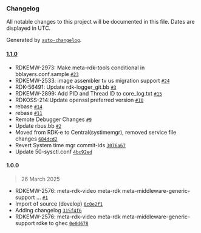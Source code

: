 ### Changelog

All notable changes to this project will be documented in this file. Dates are displayed in UTC.

Generated by [`auto-changelog`](https://github.com/CookPete/auto-changelog).

#### [1.1.0](https://github.com/rdkcentral/meta-rdk/compare/1.0.0...1.1.0)

- RDKEMW-2973: Make meta-rdk-tools conditional in bblayers.conf.sample [`#23`](https://github.com/rdkcentral/meta-rdk/pull/23)
- RDKEMW-2533: image assembler tv us migration support [`#24`](https://github.com/rdkcentral/meta-rdk/pull/24)
- RDK-56491: Update rdk-logger_git.bb [`#3`](https://github.com/rdkcentral/meta-rdk/pull/3)
- RDKEMW-2899: Add PID and Thread ID to core_log.txt [`#15`](https://github.com/rdkcentral/meta-rdk/pull/15)
- RDKOSS-214:Update openssl preferred version [`#10`](https://github.com/rdkcentral/meta-rdk/pull/10)
- rebase [`#14`](https://github.com/rdkcentral/meta-rdk/pull/14)
- rebase [`#11`](https://github.com/rdkcentral/meta-rdk/pull/11)
- Remote Debugger Changes [`#9`](https://github.com/rdkcentral/meta-rdk/pull/9)
- Update rbus.bb [`#2`](https://github.com/rdkcentral/meta-rdk/pull/2)
- Moved from RDK-e to Central(systimemgr), removed service file changes [`684dcd2`](https://github.com/rdkcentral/meta-rdk/commit/684dcd2efd0d7ba6889c7348f057fc743fe6674f)
- Revert System time mgr commit-ids [`3076a67`](https://github.com/rdkcentral/meta-rdk/commit/3076a67ddd1adc044fd542b47ab92412a98ba996)
- Update 50-sysctl.conf [`4bc92ed`](https://github.com/rdkcentral/meta-rdk/commit/4bc92ed61498eb792b648f1e5a8e80caa3d4008d)

#### 1.0.0

> 26 March 2025

- RDKEMW-2576: meta-rdk-video meta-rdk meta-middleware-generic-support … [`#1`](https://github.com/rdkcentral/meta-rdk/pull/1)
- Import of source (develop) [`6c0e2f1`](https://github.com/rdkcentral/meta-rdk/commit/6c0e2f1aee5e774f729acec30b9bbc70994f57aa)
- Adding changelog [`315f4f6`](https://github.com/rdkcentral/meta-rdk/commit/315f4f62307e104cd5e4c64aa985de908198c11f)
- RDKEMW-2576: meta-rdk-video meta-rdk meta-middleware-generic-support rdke to ghec [`0e0d678`](https://github.com/rdkcentral/meta-rdk/commit/0e0d6785552d04e040b5e1c8b94cc1478548e00e)
